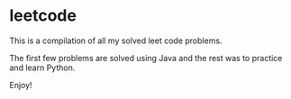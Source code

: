 # leetcode
This is a compilation of all my solved leet code problems.

The first few problems are solved using Java and the rest was to practice and learn Python.

Enjoy!
